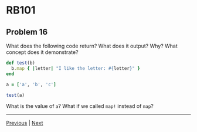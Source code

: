 # RB101
## Problem 16

What does the following code return? What does it output? Why? What concept does it demonstrate?

```ruby
def test(b)
  b.map { |letter| "I like the letter: #{letter}" }
end

a = ['a', 'b', 'c']

test(a)
```

What is the value of `a`? What if we called `map!` instead of `map`?

---

[Previous](015.md) | [Next](017.md)
